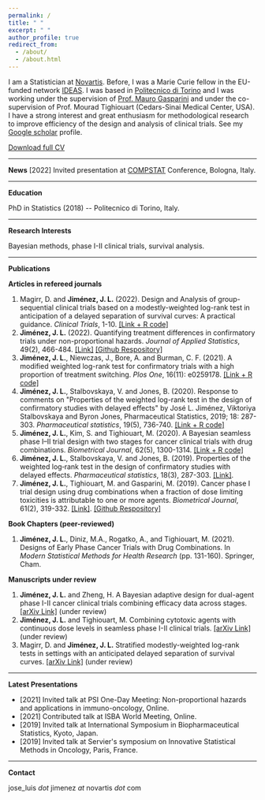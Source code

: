 ```yaml
---
permalink: /
title: " "
excerpt: " "
author_profile: true
redirect_from: 
  - /about/
  - /about.html
---
```


I am a Statistician at [Novartis](https://www.novartis.com). Before, I was a Marie Curie fellow in the EU-funded network [IDEAS](https://www.ideas-itn.eu). I was based in [Politecnico di Torino](https://polito.it) and I was working under the supervision of [Prof. Mauro Gasparini](http://calvino.polito.it/~gasparini/) and under the co-supervision of Prof. Mourad Tighiouart (Cedars-Sinai Medical Center, USA). I have a strong interest and great enthusiasm for methodological research to improve efficiency of the design and analysis of clinical trials. See my [Google scholar](https://scholar.google.com/citations?user=odd6u8wAAAAJ&hl=es) profile.

[Download full CV](https://jjimenezm1989.github.io/images/Jimenez_CV.pdf)

<!-- blank line -->
----
<!-- blank line -->
**News**
[2022] Invited presentation at [COMPSTAT](http://www.compstat2022.org) Conference, Bologna, Italy.

<!-- blank line -->
----
<!-- blank line -->

**Education**

PhD in Statistics (2018) -- Politecnico di Torino, Italy.

<!-- blank line -->
----
<!-- blank line -->

**Research Interests**

Bayesian methods, phase I-II clinical trials, survival analysis.

<!-- blank line -->
----
<!-- blank line -->

**Publications**

**Articles in refereed journals**

1. Magirr, D. and **Jiménez, J. L.** (2022). Design and Analysis of group-sequential clinical trials based on a modestly-weighted log-rank test in anticipation of a delayed separation of survival curves: A practical guidance. *Clinical Trials*, 1-10. [[Link + R code]](https://doi.org/10.1177/17407745211072848)
1. **Jiménez, J. L.** (2022). Quantifying treatment differences in confirmatory trials under non-proportional hazards. *Journal of Applied Statistics*, 49(2), 466-484. [[Link]](https://www.tandfonline.com/doi/abs/10.1080/02664763.2020.1815673) [[Github Respository]](https://github.com/jjimenezm1989/Quantifying-treatment-differences-in-confirmatory-trials-under-non-proportional-hazards)
1. **Jiménez, J. L.**, Niewczas, J., Bore, A. and Burman, C. F. (2021). A modified weighted log-rank test for confirmatory trials with a high proportion of treatment switching. *Plos One*, 16(11): e0259178. [[Link + R code]](https://journals.plos.org/plosone/article?id=10.1371/journal.pone.0259178)
1. **Jiménez, J. L.**, Stalbovskaya, V. and Jones, B. (2020). Response to comments on "Properties of the weighted log-rank test in the design of confirmatory studies with delayed effects" by José L. Jiménez, Viktoriya Stalbovskaya and Byron Jones, Pharmaceutical Statistics, 2019; 18: 287-303. *Pharmaceutical statistics*, 19(5), 736-740. [[Link + R code]](https://onlinelibrary.wiley.com/doi/10.1002/pst.2021)
1. **Jiménez, J. L.**, Kim, S. and Tighiouart, M. (2020). A Bayesian seamless phase I–II trial design with two stages for cancer clinical trials with drug combinations. *Biometrical Journal*, 62(5), 1300-1314. [[Link + R code]](https://onlinelibrary.wiley.com/doi/full/10.1002/bimj.201900095?casa_token=sn9c3PkXFm4AAAAA%3AA_cdX7jLOEMZLmuupUTm7mdNBE4fIh82Y5evsYS0IMmMVM1nc1wTBTnA8ecqUnXEPgR8xVskQfvjNg)
1. **Jiménez, J. L.**, Stalbovskaya, V. and Jones, B. (2019). Properties of the weighted log‐rank test in the design of confirmatory studies with delayed effects. *Pharmaceutical statistics*, 18(3), 287-303. [[Link]](https://onlinelibrary.wiley.com/doi/full/10.1002/pst.1923?casa_token=0es2RiRRqcMAAAAA%3AMS_PW064Z15s-rLIOB95JUByGc-t_3Mu7nrcfdeJ5QbVQIv0FHWcrnd_0PGu7Aw6qCLW5lhiIt41Tg).
1. **Jiménez, J. L.**, Tighiouart, M. and Gasparini, M. (2019). Cancer phase I trial design using drug combinations when a fraction of dose limiting toxicities is attributable to one or more agents. *Biometrical Journal*, 61(2), 319-332. [[Link]](https://onlinelibrary.wiley.com/doi/full/10.1002/bimj.201700166?casa_token=JBD1OhePX8kAAAAA%3A8mlDCuaRAPMAYWz9Q-gmVYvfZ-qcZ68-o-fnryk2mG6E_553qZAKgyg-Ds4rgB2bbbI4R8uyOPaKlw). [[Github Respository]](https://github.com/jjimenezm1989/Partial-toxicity-attributions-in-drug-combination-trials)
    
**Book Chapters (peer-reviewed)**

1. **Jiménez, J. L.**, Diniz, M.A., Rogatko, A., and Tighiouart, M. (2021). Designs of Early Phase Cancer Trials with Drug Combinations. In *Modern Statistical Methods for Health Research* (pp. 131-160). Springer, Cham.

**Manuscripts under review**

1. **Jiménez, J. L.** and Zheng, H. A Bayesian adaptive design for dual-agent phase I-II cancer clinical trials combining efficacy data across stages. [[arXiv Link]](https://arxiv.org/pdf/2106.08277.pdf) (under review)
1. **Jiménez, J. L.** and Tighiouart, M. Combining cytotoxic agents with continuous dose levels in seamless phase I-II clinical trials. [[arXiv Link]](https://arxiv.org/pdf/2109.14231.pdf) (under review)
1. Magirr, D. and **Jiménez, J. L.** Stratified modestly-weighted log-rank tests in settings with an anticipated delayed separation of survival curves. [[arXiv Link]](https://arxiv.org/pdf/2201.10445.pdf) (under review)

<!-- blank line -->
----
<!-- blank line -->

**Latest Presentations**
* [2021] Invited talk at PSI One-Day Meeting: Non-proportional hazards and applications in immuno-oncology, Online.
* [2021] Contributed talk at ISBA World Meeting, Online.
* [2019] Invited talk at International Symposium in Biopharmaceutical Statistics, Kyoto, Japan.
* [2019] Invited talk at Servier's symposium on Innovative Statistical Methods in Oncology, Paris, France.

<!-- blank line -->
----
<!-- blank line -->

**Contact**

jose_luis *dot* jimenez *at* novartis *dot* com

